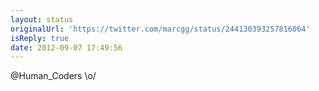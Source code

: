 ```yaml
---
layout: status
originalUrl: 'https://twitter.com/marcgg/status/244130393257816064'
isReply: true
date: 2012-09-07 17:49:56
---
```


@Human_Coders \o/
